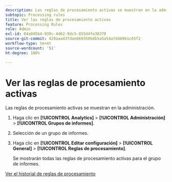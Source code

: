 ```yaml
---
description: Las reglas de procesamiento activas se muestran en la administración.
subtopic: Processing rules
title: Ver las reglas de procesamiento activas
feature: Processing Rules
role: Admin
exl-id: 04a845b4-939c-4d62-9dc5-855d4fe38370
source-git-commit: 429aaa43fdae669350bdb5a5a54a7d4b9b1c65f2
workflow-type: tm+mt
source-wordcount: '51'
ht-degree: 100%

---
```


# Ver las reglas de procesamiento activas

Las reglas de procesamiento activas se muestran en la administración.

1. Haga clic en **[!UICONTROL Analytics]** > **[!UICONTROL Administración]** > **[!UICONTROL Grupos de informes]**.
1. Selección de un grupo de informes.
1. Haga clic en **[!UICONTROL Editar configuración]** > **[!UICONTROL General]** > **[!UICONTROL Reglas de procesamiento]**.

   Se mostrarán todas las reglas de procesamiento activas para el grupo de informes.

[Ver el historial de reglas de procesamiento](/help/admin/admin/c-manage-report-suites/c-edit-report-suites/general/c-processing-rules/c-processing-rules-configuration/t-processing-rule-view-history.md)